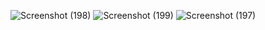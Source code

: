 ![Screenshot (198)](https://github.com/user-attachments/assets/cc7eebd8-c500-452d-9cf2-904b19109beb)
![Screenshot (199)](https://github.com/user-attachments/assets/6ecb3ac2-1a15-42b0-bc2e-d0bfedb665a3)
![Screenshot (197)](https://github.com/user-attachments/assets/033b95e9-0ea6-4f27-85ad-dd0bec9676e6)

